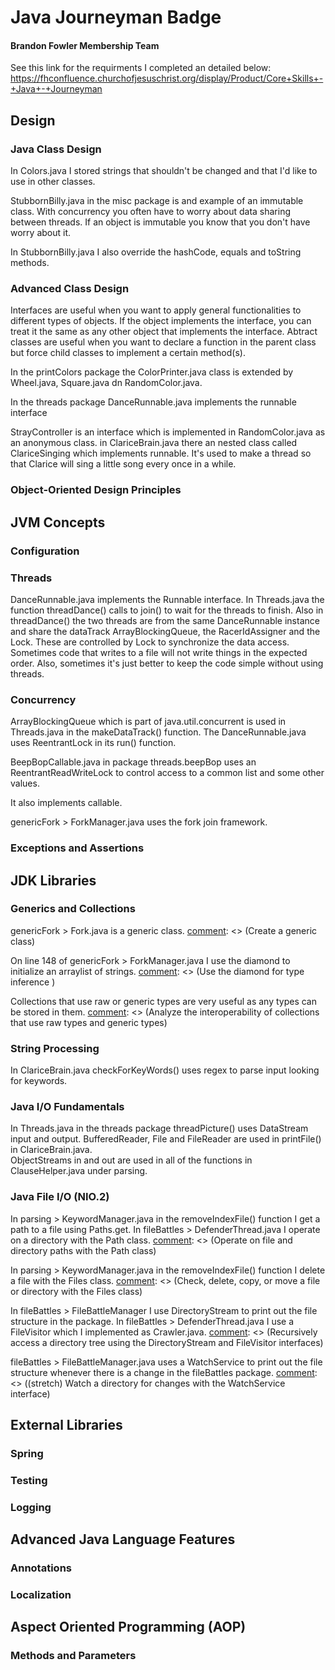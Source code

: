 # Java Journeyman Badge
#### Brandon Fowler Membership Team
See this link for the requirments I completed an detailed below:
https://fhconfluence.churchofjesuschrist.org/display/Product/Core+Skills+-+Java+-+Journeyman

## Design

### Java Class Design
In Colors.java I stored strings that shouldn't be changed and
that I'd like to use in other classes. 

StubbornBilly.java in the misc package is and example of an immutable class.
With concurrency you often have to worry about data sharing 
between threads. If an object is immutable you know that you 
don't have worry about it.

In StubbornBilly.java I also override the hashCode, equals and toString methods. 

### Advanced Class Design
Interfaces are useful when you want to apply general functionalities to different
types of objects. If the object implements the interface, you can treat it the same
as any other object that implements the interface. Abtract classes are useful when 
you want to declare a function in the parent class but force child classes to implement
a certain method(s).

In the printColors package the ColorPrinter.java class is extended by
Wheel.java, Square.java dn RandomColor.java.

In the threads package DanceRunnable.java implements the runnable interface

StrayController is an interface which is implemented in RandomColor.java as an anonymous
class. in ClariceBrain.java there an nested class called ClariceSinging which implements
runnable. It's used to make a thread so that Clarice will sing a little song every once 
in a while.

### Object-Oriented Design Principles

[comment]: <> (Using a Java codebase you are working in, show examples &#40;or blatant violations&#41; of the following object-oriented principles &#40;SOLID&#41;:)

[comment]: <> (Single Responsibility Principle)

[comment]: <> (Open/Closed Principle)

[comment]: <> (Liskov Substitution Principle)

[comment]: <> (Interface Segregation Principle)

[comment]: <> (Dependency Inversion Principle)

## JVM Concepts

### Configuration

[comment]: <> (Describe the JVM Memory Model)

[comment]: <> (Describe how one would tune the JVM perfomance characteristics)

[comment]: <> (Describe how you would use JMX to monitor the JVM)

### Threads
DanceRunnable.java implements the Runnable interface. In Threads.java
the function threadDance() calls to join() to wait for the threads to
finish. Also in threadDance() the two threads are from the same 
DanceRunnable instance and share the dataTrack ArrayBlockingQueue, the
RacerIdAssigner and the Lock. These are controlled by Lock to 
synchronize the data access. Sometimes code that writes to a file will 
not write things in the expected order. Also, sometimes it's just 
better to keep the code simple without using threads. 



### Concurrency
ArrayBlockingQueue which is part of java.util.concurrent is used in 
Threads.java in the makeDataTrack() function. The DanceRunnable.java 
uses ReentrantLock in its run() function. 

BeepBopCallable.java in package threads.beepBop uses an 
ReentrantReadWriteLock to control access to a common list and some 
other values.

It also implements callable.

genericFork > ForkManager.java uses the fork join framework. 


### Exceptions and Assertions

[comment]: <> (Develop code that handles multiple Exception types in a single catch block and implements finally)

[comment]: <> (Develop code that uses try-with-resources statements &#40;including using classes that implement the AutoCloseable interface&#41; - Java 7/8)

[comment]: <> (Create custom exceptions)

[comment]: <> (&#40;stretch&#41; Test invariants by using assertions)

## JDK Libraries

### Generics and Collections

genericFork > Fork.java is a generic class. 
[comment]: <> (Create a generic class)

On line 148 of genericFork > ForkManager.java I use the diamond to initialize an arraylist of strings.
[comment]: <> (Use the diamond for type inference  )

Collections that use raw or generic types are very useful as any types can be stored in them.
[comment]: <> (Analyze the interoperability of collections that use raw types and generic types)


[comment]: <> (Use wrapper classes, autoboxing and unboxing)

[comment]: <> (Use java.util.Comparator and java.lang.Comparable)

[comment]: <> (Sort and search arrays and lists)

[comment]: <> (&#40;stretch&#41; Create and use List, Set and Deque implementations)

[comment]: <> (&#40;stretch&#41; Create and use Map implementations)

### String Processing

[comment]: <> (Search, parse and build strings &#40;including Scanner, StringTokenizer, StringBuilder, String and Formatter&#41;)
In ClariceBrain.java checkForKeyWords() uses regex to parse input
looking for keywords.

[comment]: <> (Search, and replace strings by using regular expressions, using expression patterns for matching limited to: . &#40;dot&#41;, * &#40;star&#41;, + &#40;plus&#41;, ?, \d, \D, \s, \S,  \w, \W, \b, \B, [], &#40;&#41;.)

[comment]: <> (Format strings using the formatting parameters: %b, %c, %d, %f, and %s in format strings.)

### Java I/O Fundamentals
In Threads.java in the threads package threadPicture() uses DataStream input and output. 
BufferedReader, File and FileReader are used in printFile() in ClariceBrain.java.  
ObjectStreams in and out are used in all of the functions in ClauseHelper.java under
parsing. 

[comment]: <> (Use streams to read from and write to files by using classes in the java.io package including, BufferedWriter, FileWriter, and PrintWriter)

[comment]: <> (ObjectStreams and PrintWriter left.)

### Java File I/O (NIO.2)
In parsing > KeywordManager.java in the removeIndexFile() function I get a path to a 
file using Paths.get. In fileBattles > DefenderThread.java I operate on a directory 
with the Path class. 
[comment]: <> (Operate on file and directory paths with the Path class)

In parsing > KeywordManager.java in the removeIndexFile() function I delete a file with the 
Files class. 
[comment]: <> (Check, delete, copy, or move a file or directory with the Files class)

In fileBattles > FileBattleManager I use DirectoryStream to print out the file structure in the package.
In fileBattles > DefenderThread.java I use a FileVisitor which I implemented as Crawler.java.
[comment]: <> (Recursively access a directory tree using the DirectoryStream and FileVisitor interfaces)

[comment]: <> (&#40;stretch&#41; Read and change file and directory attributes, focusing on the BasicFileAttributes, DosFileAttributes, and PosixFileAttributes interfaces)

[comment]: <> (&#40;stretch&#41; Find a file with the PathMatcher interface)

fileBattles > FileBattleManager.java uses a WatchService to print out the file structure whenever there is a change in the fileBattles 
package.
[comment]: <> (&#40;stretch&#41; Watch a directory for changes with the WatchService interface)


## External Libraries

### Spring

[comment]: <> (Write a spring application -- simple application &#40;simple xml configuration&#41;  -- Make a simple application with 3 components and two of the components use another component.  Wire them up in spring and show that each is used.)

[comment]: <> (Write a spring application -- simple application &#40;simple annotation configuration&#41;  -- Same as the simple XML app, but use Spring Annotations instead.)
### Testing

[comment]: <> (Demonstrate the use of JUnit, Hamcrest, and Mockito in Unit and Component Tests)

[comment]: <> (Write a custom Hamcrest Matcher)

### Logging

[comment]: <> (Write a small class that uses slf4j and logback to log a message to a console)

[comment]: <> (Describe the features of slf4j and logback that make them better than log4j.)

## Advanced Java Language Features

### Annotations
[comment]: <> (Explain or give an example of Annotation Inheritance)

[comment]: <> (Explain or give an example of Annotation target)

[comment]: <> (Explain or give an example of Retention policy)

### Localization

[comment]: <> (Read and set the locale by using the Locale object)

[comment]: <> (Build a resource bundle for each locale)

[comment]: <> (Call a resource bundle from an application)

[comment]: <> (Format dates, numbers, and currency values for localization with the NumberFormat and DateFormat classes &#40;including number format patterns&#41;)

[comment]: <> (Describe the advantages of localizing an application)

[comment]: <> (Define a locale using language and country codes)

## Aspect Oriented Programming (AOP)

### Methods and Parameters

[comment]: <> (Write an aspect to trace the method calls to a simple interface and implementation that does the following)

[comment]: <> (Trace the method calls)

[comment]: <> (Inspect or modify a method parameter)

[comment]: <> (Log an exception thrown by the method)

[comment]: <> (Write the above using a decorator pattern and &#40;stretch&#41; using a dynamic proxy.)